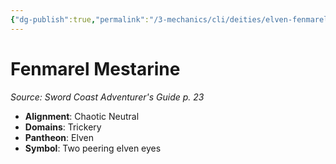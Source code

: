 ```yaml
---
{"dg-publish":true,"permalink":"/3-mechanics/cli/deities/elven-fenmarel-mestarine-scag/","tags":["ttrpg-cli/compendium/src/5e/scag","ttrpg-cli/deity/elven","ttrpg-cli/domain/trickery"],"noteIcon":""}
---
```


# Fenmarel Mestarine
*Source: Sword Coast Adventurer's Guide p. 23* 

- **Alignment**: Chaotic Neutral
- **Domains**: Trickery
- **Pantheon**: Elven
- **Symbol**: Two peering elven eyes